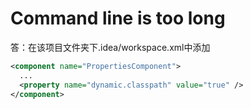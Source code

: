# Command line is too long
答：在该项目文件夹下.idea/workspace.xml中添加
```xml
<component name="PropertiesComponent">
  ...
  <property name="dynamic.classpath" value="true" />
</component>
```







<comment/>
<ad/>